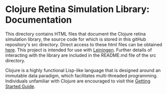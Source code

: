 # Clojure Retina Simulation Library: Documentation #############################

This directory contains HTML files that document the Clojure retina
simulation library, the source code for which is stored in this gitHub
repository's src directory. Direct access to these html files can be
obtained
[here](http://davidbrainard.github.io/ReceptorLearning/). This project
is intended for use with [Leiningen](http://leiningen.org). Further
details of interacting with the library are included in the README.md
file of the src directory.

Clojure is a highly functional Lisp-like language that is designed
around an immutable data paradigm, which facilitates multi-threaded
programming. Individuals unfamiliar with Clojure are encouraged to
visit thie [Getting Started
Guide](http://clojure.org/getting_started).
